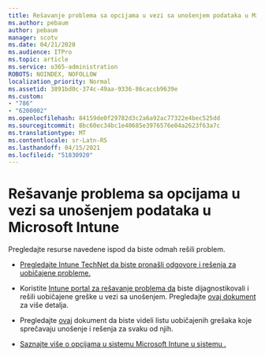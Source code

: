 ```yaml
---
title: Rešavanje problema sa opcijama u vezi sa unošenjem podataka u Microsoft Intune
ms.author: pebaum
author: pebaum
manager: scotv
ms.date: 04/21/2020
ms.audience: ITPro
ms.topic: article
ms.service: o365-administration
ROBOTS: NOINDEX, NOFOLLOW
localization_priority: Normal
ms.assetid: 3891bd0c-374c-49aa-9336-86caccb9639e
ms.custom:
- "786"
- "6200002"
ms.openlocfilehash: 84159de0f29782d3c2a6a92ac77322e4bec525dd
ms.sourcegitcommit: 8bc60ec34bc1e40685e3976576e04a2623f63a7c
ms.translationtype: MT
ms.contentlocale: sr-Latn-RS
ms.lasthandoff: 04/15/2021
ms.locfileid: "51830920"
---
```

# <a name="troubleshoot-issues-with-enrollment-options-microsoft-intune"></a>Rešavanje problema sa opcijama u vezi sa unošenjem podataka u Microsoft Intune

Pregledajte resurse navedene ispod da biste odmah rešili problem.
  
- [Pregledajte Intune TechNet da biste pronašli odgovore i rešenja za uobičajene probleme.](https://social.technet.microsoft.com/Forums/home?category=microsoftintune&amp;filter=alltypes&amp;sort=lastpostdesc)

- Koristite [Intune portal za rešavanje problema da](https://aka.ms/intunetroubleshooting) biste dijagnostikovali i rešili uobičajene greške u vezi sa unošenjem. Pregledajte [ovaj dokument](https://docs.microsoft.com/intune/help-desk-operators) za više detalja.

- Pregledajte [ovaj](https://docs.microsoft.com/troubleshoot/mem/intune/troubleshoot-device-enrollment-in-intune) dokument da biste videli listu uobičajenih grešaka koje sprečavaju unošenje i rešenja za svaku od njih.

- [Saznajte više o opcijama u sistemu Microsoft Intune u sistemu .](https://docs.microsoft.com/intune/enrollment-options)
